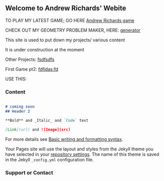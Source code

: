 ## Welcome to Andrew Richards' Webite

TO PLAY MY LATEST GAME; GO HERE
<a href="./rpg-text-adventure.html">Andrew Richards game<a>
  
CHECK OUT MY GEOMETRY PROBLEM MAKER, HERE:
<a href="./geometry_problem_generator.html">generator<a>

  
This site is used to put down my projects/ various content
  
It is under construction at the moment

Other Projects: <a href="./my_first_gamev3.html"> fsdfsdfs<a>
  
First Game pt2: <a href="../my_first_gamev3.html"> fdfjdas;fd<a>
  
USE THIS: 

### Content 
```markdown

# coming soon
## Header 2

**Bold** and _Italic_ and `Code` text

[Link](url) and ![Image](src)
```

For more details see [Basic writing and formatting syntax](https://docs.github.com/en/github/writing-on-github/getting-started-with-writing-and-formatting-on-github/basic-writing-and-formatting-syntax).

Your Pages site will use the layout and styles from the Jekyll theme you have selected in your [repository settings](https://github.com/arichards131/my-first-text-rpg/settings/pages). The name of this theme is saved in the Jekyll `_config.yml` configuration file.

### Support or Contact
